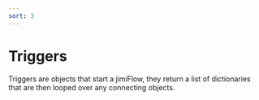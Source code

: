 ```yaml
---
sort: 3
---
```


# Triggers

Triggers are objects that start a jimiFlow, they return a list of dictionaries that are then looped over any connecting objects.
